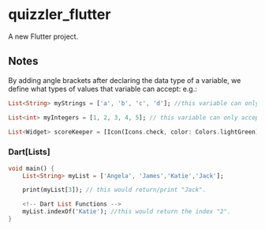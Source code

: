 # quizzler_flutter

A new Flutter project.

## Notes

By adding angle brackets after declaring the data type of a variable, we define what types of values that variable can accept:
e.g.:

```dart
List<String> myStrings = ['a', 'b', 'c', 'd']; //this variable can only accept strings.

List<int> myIntegers = [1, 2, 3, 4, 5]; // this variable can only accept integers.

List<Widget> scoreKeeper = [Icon(Icons.check, color: Colors.lightGreen)]; //this varriable can only accept a list of Widgets.
```

### Dart[Lists]

```dart
void main() {
    List<String> myList = ['Angela', 'James','Katie','Jack'];

    print(myList[3]); // this would return/print "Jack".

    <!-- Dart List Functions -->
    myList.indexOf('Katie'); //this would return the index "2".
}
```
